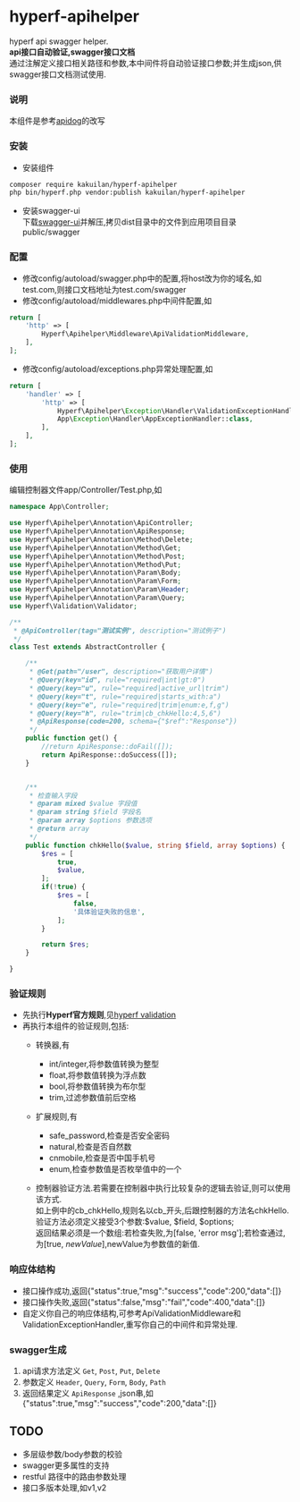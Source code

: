 # hyperf-apihelper
hyperf api swagger helper.   
**api接口自动验证,swagger接口文档**   
通过注解定义接口相关路径和参数,本中间件将自动验证接口参数;并生成json,供swagger接口文档测试使用.


### 说明
本组件是参考[apidog](https://github.com/daodao97/apidog)的改写


### 安装
- 安装组件
```sh
composer require kakuilan/hyperf-apihelper
php bin/hyperf.php vendor:publish kakuilan/hyperf-apihelper
```

- 安装swagger-ui  
下载[swagger-ui](https://github.com/swagger-api/swagger-ui)并解压,拷贝dist目录中的文件到应用项目目录public/swagger


### 配置
- 修改config/autoload/swagger.php中的配置,将host改为你的域名,如test.com,则接口文档地址为test.com/swagger
- 修改config/autoload/middlewares.php中间件配置,如
```php
return [
    'http' => [
        Hyperf\Apihelper\Middleware\ApiValidationMiddleware,
    ],
];
```
- 修改config/autoload/exceptions.php异常处理配置,如
```php
return [
    'handler' => [
        'http' => [
            Hyperf\Apihelper\Exception\Handler\ValidationExceptionHandler::class,
            App\Exception\Handler\AppExceptionHandler::class,
        ],
    ],
];
```


### 使用
编辑控制器文件app/Controller/Test.php,如
```php
namespace App\Controller;

use Hyperf\Apihelper\Annotation\ApiController;
use Hyperf\Apihelper\Annotation\ApiResponse;
use Hyperf\Apihelper\Annotation\Method\Delete;
use Hyperf\Apihelper\Annotation\Method\Get;
use Hyperf\Apihelper\Annotation\Method\Post;
use Hyperf\Apihelper\Annotation\Method\Put;
use Hyperf\Apihelper\Annotation\Param\Body;
use Hyperf\Apihelper\Annotation\Param\Form;
use Hyperf\Apihelper\Annotation\Param\Header;
use Hyperf\Apihelper\Annotation\Param\Query;
use Hyperf\Validation\Validator;

/**
 * @ApiController(tag="测试实例", description="测试例子")
 */
class Test extends AbstractController {

    /**
     * @Get(path="/user", description="获取用户详情")
     * @Query(key="id", rule="required|int|gt:0")
     * @Query(key="u", rule="required|active_url|trim")
     * @Query(key="t", rule="required|starts_with:a")
     * @Query(key="e", rule="required|trim|enum:e,f,g")
     * @Query(key="h", rule="trim|cb_chkHello:4,5,6")
     * @ApiResponse(code=200, schema={"$ref":"Response"})
     */
    public function get() {
        //return ApiResponse::doFail([]);
        return ApiResponse::doSuccess([]);
    }


    /**
     * 检查输入字段
     * @param mixed $value 字段值
     * @param string $field 字段名
     * @param array $options 参数选项
     * @return array
     */
    public function chkHello($value, string $field, array $options) {
        $res = [
            true,
            $value,
        ];
        if(!true) {
            $res = [
                false,
                '具体验证失败的信息',
            ];
        }

        return $res;
    }

}
```


### 验证规则
- 先执行**Hyperf官方规则**,见[hyperf validation](https://hyperf.wiki/#/zh-cn/validation)
- 再执行本组件的验证规则,包括:  
  - 转换器,有
    - int/integer,将参数值转换为整型
    - float,将参数值转换为浮点数
    - bool,将参数值转换为布尔型
    - trim,过滤参数值前后空格
    
  - 扩展规则,有
    - safe_password,检查是否安全密码
    - natural,检查是否自然数
    - cnmobile,检查是否中国手机号
    - enum,检查参数值是否枚举值中的一个
    
  - 控制器验证方法.若需要在控制器中执行比较复杂的逻辑去验证,则可以使用该方式.  
  如上例中的cb_chkHello,规则名以cb_开头,后跟控制器的方法名chkHello.  
  验证方法必须定义接受3个参数:$value, $field, $options;  
  返回结果必须是一个数组:若检查失败,为[false, 'error msg'];若检查通过,为[true, $newValue],$newValue为参数值的新值.
  

### 响应体结构
- 接口操作成功,返回{"status":true,"msg":"success","code":200,"data":[]}
- 接口操作失败,返回{"status":false,"msg":"fail","code":400,"data":[]}
- 自定义你自己的响应体结构,可参考ApiValidationMiddleware和ValidationExceptionHandler,重写你自己的中间件和异常处理.


### swagger生成

1.  api请求方法定义 `Get`, `Post`, `Put`, `Delete`
2.  参数定义 `Header`, `Query`, `Form`, `Body`, `Path`
3.  返回结果定义 `ApiResponse` ,json串,如{"status":true,"msg":"success","code":200,"data":[]}


## TODO
- 多层级参数/body参数的校验
- swagger更多属性的支持
- restful 路径中的路由参数处理
- 接口多版本处理,如v1,v2

